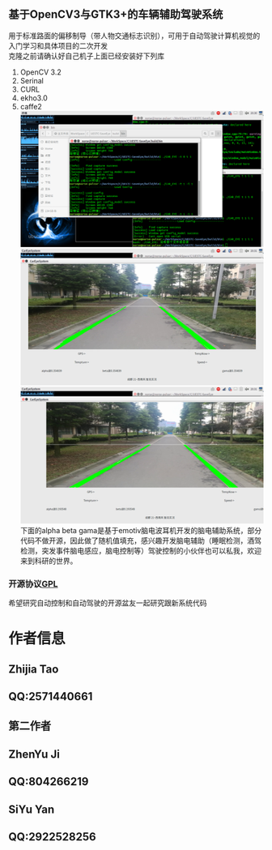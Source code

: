 ## 基于OpenCV3与GTK3+的车辆辅助驾驶系统
用于标准路面的偏移制导（带人物交通标志识别），可用于自动驾驶计算机视觉的入门学习和具体项目的二次开发  
克隆之前请确认好自己机子上面已经安装好下列库  
1. OpenCV 3.2
2. Serinal
3. CURL
4. ekho3.0
5. caffe2
![](./1.png)  
![](./2.png)  
![](./3.png)  
下面的alpha beta gama是基于emotiv脑电波耳机开发的脑电辅助系统，部分代码不做开源，因此做了随机值填充，感兴趣开发脑电辅助（睡眠检测，酒驾检测，突发事件脑电感应，脑电控制等）驾驶控制的小伙伴也可以私我，欢迎来到科研的世界。  
### 开源协议[GPL](http://www.gnu.org/licenses/gpl-3.0.html)  
希望研究自动控制和自动驾驶的开源盆友一起研究跟新系统代码  
# 作者信息    
## Zhijia Tao
## QQ:2571440661
## 第二作者
## ZhenYu Ji
## QQ:804266219
## SiYu Yan
## QQ:2922528256
